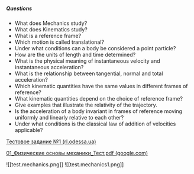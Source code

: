 ##### Questions

- What does Mechanics study?
- What does Kinematics study?
- What is a reference frame?
- Which motion is called translational?
- Under what conditions can a body be considered a point particle?
- How are the units of length and time determined?
- What is the physical meaning of instantaneous velocity and instantaneous acceleration?
- What is the relationship between tangential, normal and total acceleration?
- Which kinematic quantities have the same values in different frames of reference?
- What kinematic quantities depend on the choice of reference frame?
- Give examples that illustrate the relativity of the trajectory.
- Is the acceleration of a body invariant in frames of reference moving uniformly and linearly relative to each other? 
- Under what conditions is the classical law of addition of velocities applicable?

[Тестовое задание №1 (rl.odessa.ua)](http://rl.odessa.ua/media/_For_Liceistu/Physics/Training/9_class_SR-2.pdf)

[01_Физические основы механики_Тест.pdf (google.com)](https://docs.google.com/viewer?a=v&pid=sites&srcid=ZGVmYXVsdGRvbWFpbnxhMTkyOTA5MTB8Z3g6NTYyZjA2NWJmMGQxMjgyNg)

![[test.mechanics.png]]
![[test.mechanics1.png]]